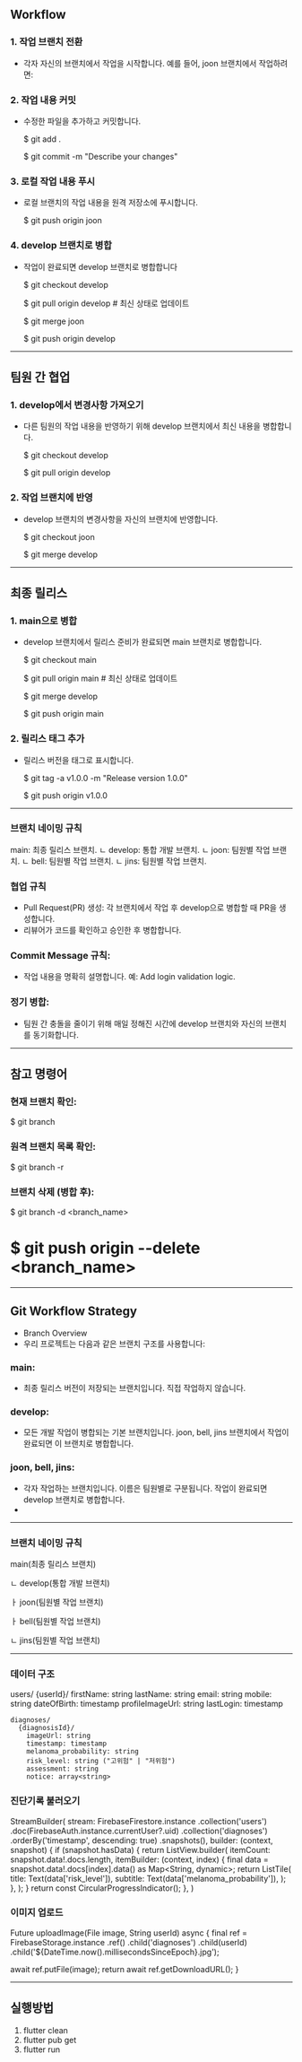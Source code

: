 ## Workflow
### 1. 작업 브랜치 전환
+ 각자 자신의 브랜치에서 작업을 시작합니다. 예를 들어, joon 브랜치에서 작업하려면:


### 2. 작업 내용 커밋
+ 수정한 파일을 추가하고 커밋합니다.

  $ git add .

  $ git commit -m "Describe your changes"


### 3. 로컬 작업 내용 푸시
+ 로컬 브랜치의 작업 내용을 원격 저장소에 푸시합니다.

  $ git push origin joon


### 4. develop 브랜치로 병합
+ 작업이 완료되면 develop 브랜치로 병합합니다

  $ git checkout develop

  $ git pull origin develop  # 최신 상태로 업데이트

  $ git merge joon

  $ git push origin develop

---
## 팀원 간 협업
### 1. develop에서 변경사항 가져오기
+ 다른 팀원의 작업 내용을 반영하기 위해 develop 브랜치에서 최신 내용을 병합합니다.

  $ git checkout develop

  $ git pull origin develop


### 2. 작업 브랜치에 반영
+ develop 브랜치의 변경사항을 자신의 브랜치에 반영합니다.

  $ git checkout joon

  $ git merge develop

---
## 최종 릴리스
### 1. main으로 병합
+ develop 브랜치에서 릴리스 준비가 완료되면 main 브랜치로 병합합니다.

  $ git checkout main

  $ git pull origin main  # 최신 상태로 업데이트

  $ git merge develop

  $ git push origin main


### 2. 릴리스 태그 추가
+ 릴리스 버전을 태그로 표시합니다.

  $ git tag -a v1.0.0 -m "Release version 1.0.0"

  $ git push origin v1.0.0


---
### 브랜치 네이밍 규칙
   main: 최종 릴리스 브랜치.
   ㄴ develop: 통합 개발 브랜치.
     ㄴ joon: 팀원별 작업 브랜치.
     ㄴ bell: 팀원별 작업 브랜치.
     ㄴ jins: 팀원별 작업 브랜치.


### 협업 규칙
+ Pull Request(PR) 생성: 각 브랜치에서 작업 후 develop으로 병합할 때 PR을 생성합니다.
+ 리뷰어가 코드를 확인하고 승인한 후 병합합니다.


### Commit Message 규칙:
+ 작업 내용을 명확히 설명합니다.
    예: Add login validation logic.


### 정기 병합:
+ 팀원 간 충돌을 줄이기 위해 매일 정해진 시간에 develop 브랜치와 자신의 브랜치를 동기화합니다.

---
## 참고 명령어
### 현재 브랜치 확인:
  $ git branch


### 원격 브랜치 목록 확인:
  $ git branch -r


### 브랜치 삭제 (병합 후):
  $ git branch -d <branch_name>

  $ git push origin --delete <branch_name>
=======
---
## Git Workflow Strategy
+ Branch Overview
+ 우리 프로젝트는 다음과 같은 브랜치 구조를 사용합니다:


### main:
+ 최종 릴리스 버전이 저장되는 브랜치입니다. 직접 작업하지 않습니다.


### develop:
+ 모든 개발 작업이 병합되는 기본 브랜치입니다. joon, bell, jins 브랜치에서 작업이 완료되면 이 브랜치로 병합합니다.

### joon, bell, jins:
+ 각자 작업하는 브랜치입니다. 이름은 팀원별로 구분됩니다. 작업이 완료되면 develop 브랜치로 병합합니다.
+ 
---
### 브랜치 네이밍 규칙
main(최종 릴리스 브랜치)

ㄴ develop(통합 개발 브랜치)
  
  ㅏ joon(팀원별 작업 브랜치)
  
  ㅏ bell(팀원별 작업 브랜치)

  ㄴ jins(팀원별 작업 브랜치)
     
--------------------------------------------------------------------------------------------------


### 데이터 구조
users/
  {userId}/
    firstName: string
    lastName: string
    email: string
    mobile: string
    dateOfBirth: timestamp
    profileImageUrl: string
    lastLogin: timestamp
    
    diagnoses/
      {diagnosisId}/
        imageUrl: string
        timestamp: timestamp
        melanoma_probability: string
        risk_level: string ("고위험" | "저위험")
        assessment: string
        notice: array<string>

### 진단기록 불러오기 
StreamBuilder<QuerySnapshot>(
  stream: FirebaseFirestore.instance
      .collection('users')
      .doc(FirebaseAuth.instance.currentUser?.uid)
      .collection('diagnoses')
      .orderBy('timestamp', descending: true)
      .snapshots(),
  builder: (context, snapshot) {
    if (snapshot.hasData) {
      return ListView.builder(
        itemCount: snapshot.data!.docs.length,
        itemBuilder: (context, index) {
          final data = snapshot.data!.docs[index].data() as Map<String, dynamic>;
          return ListTile(
            title: Text(data['risk_level']),
            subtitle: Text(data['melanoma_probability']),
          );
        },
      );
    }
    return const CircularProgressIndicator();
  },
)

### 이미지 업로드
Future<String> uploadImage(File image, String userId) async {
  final ref = FirebaseStorage.instance
      .ref()
      .child('diagnoses')
      .child(userId)
      .child('${DateTime.now().millisecondsSinceEpoch}.jpg');

  await ref.putFile(image);
  return await ref.getDownloadURL();
}


---------------------------------------------------------------------------------------

## 실행방법
1. flutter clean
2. flutter pub get
3. flutter run